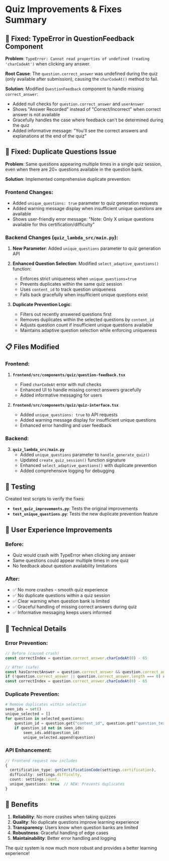 # Quiz Improvements & Fixes Summary

## 🐛 **Fixed: TypeError in QuestionFeedback Component**

**Problem**: `TypeError: Cannot read properties of undefined (reading 'charCodeAt')` when clicking any answer.

**Root Cause**: The `question.correct_answer` was undefined during the quiz (only available after submission), causing the `charCodeAt()` method to fail.

**Solution**: Modified `QuestionFeedback` component to handle missing `correct_answer`:
- Added null checks for `question.correct_answer` and `userAnswer`
- Shows "Answer Recorded" instead of "Correct/Incorrect" when correct answer is not available
- Gracefully handles the case where feedback can't be determined during the quiz
- Added informative message: "You'll see the correct answers and explanations at the end of the quiz"

## 🔄 **Fixed: Duplicate Questions Issue**

**Problem**: Same questions appearing multiple times in a single quiz session, even when there are 20+ questions available in the question bank.

**Solution**: Implemented comprehensive duplicate prevention:

### Frontend Changes:
- Added `unique_questions: true` parameter to quiz generation requests
- Added warning message display when insufficient unique questions are available
- Shows user-friendly error message: "Note: Only X unique questions available for this certification/difficulty"

### Backend Changes (`quiz_lambda_src/main.py`):
1. **New Parameter**: Added `unique_questions` parameter to quiz generation API
2. **Enhanced Question Selection**: Modified `select_adaptive_questions()` function:
   - Enforces strict uniqueness when `unique_questions=true`
   - Prevents duplicates within the same quiz session
   - Uses `content_id` to track question uniqueness
   - Falls back gracefully when insufficient unique questions exist

3. **Duplicate Prevention Logic**:
   - Filters out recently answered questions first
   - Removes duplicates within the selected questions by `content_id`
   - Adjusts question count if insufficient unique questions available
   - Maintains adaptive question selection while enforcing uniqueness

## 📋 **Files Modified**

### Frontend:
1. **`frontend/src/components/quiz/question-feedback.tsx`**
   - Fixed `charCodeAt` error with null checks
   - Enhanced UI to handle missing correct answers gracefully
   - Added informative messaging for users

2. **`frontend/src/components/quiz/quiz-interface.tsx`**
   - Added `unique_questions: true` to API requests
   - Added warning message display for insufficient unique questions
   - Enhanced error handling and user feedback

### Backend:
3. **`quiz_lambda_src/main.py`**
   - Added `unique_questions` parameter to `handle_generate_quiz()`
   - Updated `create_quiz_session()` function signature
   - Enhanced `select_adaptive_questions()` with duplicate prevention
   - Added comprehensive logging for debugging

## 🧪 **Testing**

Created test scripts to verify the fixes:
- **`test_quiz_improvements.py`**: Tests the original improvements
- **`test_unique_questions.py`**: Tests the new duplicate prevention feature

## 🎯 **User Experience Improvements**

### Before:
- Quiz would crash with TypeError when clicking any answer
- Same questions could appear multiple times in one quiz
- No feedback about question availability limitations

### After:
- ✅ No more crashes - smooth quiz experience
- ✅ No duplicate questions within a quiz session
- ✅ Clear warning when question bank is limited
- ✅ Graceful handling of missing correct answers during quiz
- ✅ Informative messaging keeps users informed

## 🔧 **Technical Details**

### Error Prevention:
```typescript
// Before (caused crash)
const correctIndex = question.correct_answer.charCodeAt(0) - 65

// After (safe)
const hasCorrectAnswer = question.correct_answer && question.correct_answer.length > 0
if (!question.correct_answer || question.correct_answer.length === 0) return ''
const correctIndex = question.correct_answer.charCodeAt(0) - 65
```

### Duplicate Prevention:
```python
# Remove duplicates within selection
seen_ids = set()
unique_selected = []
for question in selected_questions:
    question_id = question.get("content_id", question.get("question_text", ""))
    if question_id not in seen_ids:
        seen_ids.add(question_id)
        unique_selected.append(question)
```

### API Enhancement:
```typescript
// Frontend request now includes
{
  certification_type: getCertificationCode(settings.certification),
  difficulty: settings.difficulty,
  count: settings.count,
  unique_questions: true  // NEW: Prevents duplicates
}
```

## 🚀 **Benefits**

1. **Reliability**: No more crashes when taking quizzes
2. **Quality**: No duplicate questions improve learning experience  
3. **Transparency**: Users know when question banks are limited
4. **Robustness**: Graceful handling of edge cases
5. **Maintainability**: Better error handling and logging

The quiz system is now much more robust and provides a better learning experience!